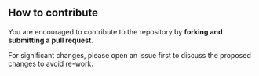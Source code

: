 ## How to contribute

You are encouraged to contribute to the repository by **forking and submitting a pull request**.

For significant changes, please open an issue first to discuss the proposed changes to avoid re-work.
